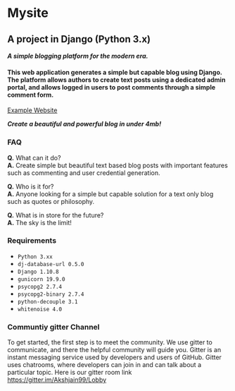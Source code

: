 # Mysite
## A project in Django (Python 3.x)
**_A simple blogging platform for the modern era._**

#### This web application generates a simple but capable blog using Django. The platform allows authors to create text posts using a dedicated admin portal, and allows logged in users to post comments through a simple comment form. 

[Example Website](https://mighty-reaches-82829.herokuapp.com/)

**_Create a beautiful and powerful blog in under 4mb!_**

### FAQ
  **Q.** What can it do? <br>
  **A.** Create simple but beautiful text based blog posts with important features such as commenting and user credential generation.

  **Q.** Who is it for? <br>
  **A.** Anyone looking for a simple but capable solution for a text only blog such as quotes or philosophy.

  **Q.** What is in store for the future? <br>
  **A.** The sky is the limit! 

### Requirements
  * `Python 3.xx`
  * `dj-database-url 0.5.0`
  * `Django 1.10.8`
  * `gunicorn 19.9.0`
  * `psycopg2 2.7.4`
  * `psycopg2-binary 2.7.4`
  * `python-decouple 3.1`
  * `whitenoise 4.0`

### Communtiy gitter Channel

To get started, the first step is to meet the community. We use gitter to communicate, and there the helpful community will guide you. Gitter is an instant messaging service used by developers and users of GitHub. Gitter uses chatrooms, where developers can join in and can talk about a particular topic. Here is our gitter room link https://gitter.im/Akshjain99/Lobby


